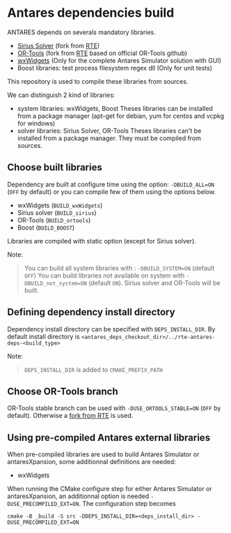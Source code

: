 # Antares dependencies build

 ANTARES depends on severals mandatory libraries.
 - [Sirius Solver](https://github.com/AntaresSimulatorTeam/sirius-solver/tree/Antares_VCPKG) (fork from [RTE](https://github.com/rte-france/sirius-solver/tree/Antares_VCPKG))
 - [OR-Tools](https://github.com/AntaresSimulatorTeam/or-tools/tree/rte_dev_sirius) (fork from [RTE](https://github.com/rte-france/or-tools/tree/rte_dev_sirius) based on official OR-Tools github)
 - [wxWidgets](https://github.com/wxWidgets/wxWidgets)
 (Only for the complete Antares Simulator solution with GUI)
 - Boost libraries: test process filesystem regex dll (Only for unit tests)

This repository is used to compile these libraries from sources.

We can distinguish 2 kind of libraries:
- system libraries: wxWidgets, Boost
Theses libraries can be installed from a package manager (apt-get for debian, yum for centos and vcpkg for windows)
- solver libraries: Sirius Solver, OR-Tools
Theses libraries can't be installed from a package manager. They must be compiled from sources.

## Choose built libraries
Dependency are built at configure time using the option: `-DBUILD_ALL=ON` (`OFF` by default) or you can compile few of them using the options below.

* wxWidgets (`BUILD_wxWidgets`)
* Sirius solver (`BUILD_sirius`)
* OR-Tools (`BUILD_ortools`)
* Boost (`BUILD_BOOST`)

Libraries are compiled with static option (except for Sirius solver).

Note:
> You can build all system libraries with : `-DBUILD_SYSTEM=ON` (default `OFF`)
> You can build libraries not available on system with `-DBUILD_not_system=ON` (default `ON`). Sirius solver and OR-Tools will be built.


## Defining dependency install directory
Dependency install directory can be specified with `DEPS_INSTALL_DIR`. By default install directory is `<antares_deps_checkout_dir>/../rte-antares-deps-<build_type>`

Note:
> `DEPS_INSTALL_DIR` is added to `CMAKE_PREFIX_PATH`

## Choose OR-Tools branch
OR-Tools stable branch can be used with `-DUSE_ORTOOLS_STABLE=ON` (`OFF` by default).
Otherwise a [fork from RTE](https://github.com/AntaresSimulatorTeam/or-tools/tree/rte_dev_sirius) is used.

## Using pre-compiled Antares external libraries
When pre-compiled libraries are used to build Antares Simulator or antaresXpansion, some additionnal definitions are needed:
- wxWidgets

When running the CMake configure step for either Antares Simulator or antaresXpansion, an additionnal option is needed `-DUSE_PRECOMPILED_EXT=ON`.
The configuration step becomes

`cmake -B _build -S src -DDEPS_INSTALL_DIR=<deps_install_dir> -DUSE_PRECOMPILED_EXT=ON`
